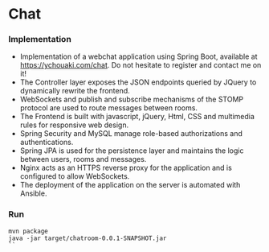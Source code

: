 # Chat

### Implementation
- Implementation of a webchat application using Spring Boot, available at https://ychouaki.com/chat. Do not hesitate to register and contact me on it!
- The Controller layer exposes the JSON endpoints queried by JQuery to dynamically rewrite the frontend.
- WebSockets and publish and subscribe mechanisms of the STOMP protocol are used to route messages between rooms.
- The Frontend is built with javascript, jQuery, Html, CSS and multimedia rules for responsive web design.
- Spring Security and MySQL manage role-based authorizations and authentications.
- Spring JPA is used for the persistence layer and maintains the logic between users, rooms and messages.
- Nginx acts as an HTTPS reverse proxy for the application and is configured to allow WebSockets.
- The deployment of the application on the server is automated with Ansible.

### Run
```
mvn package
java -jar target/chatroom-0.0.1-SNAPSHOT.jar
``
